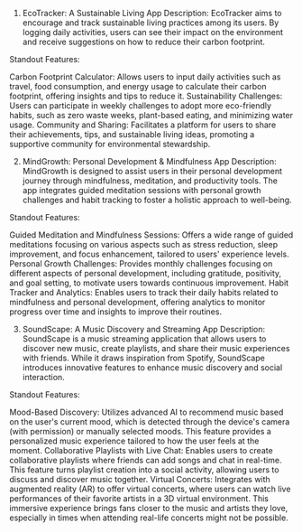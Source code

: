 
1. EcoTracker: A Sustainable Living App
Description: EcoTracker aims to encourage and track sustainable living practices among its users. By logging daily activities, users can see their impact on the environment and receive suggestions on how to reduce their carbon footprint.

Standout Features:

Carbon Footprint Calculator: Allows users to input daily activities such as travel, food consumption, and energy usage to calculate their carbon footprint, offering insights and tips to reduce it.
Sustainability Challenges: Users can participate in weekly challenges to adopt more eco-friendly habits, such as zero waste weeks, plant-based eating, and minimizing water usage.
Community and Sharing: Facilitates a platform for users to share their achievements, tips, and sustainable living ideas, promoting a supportive community for environmental stewardship.

2. MindGrowth: Personal Development & Mindfulness App
Description: MindGrowth is designed to assist users in their personal development journey through mindfulness, meditation, and productivity tools. The app integrates guided meditation sessions with personal growth challenges and habit tracking to foster a holistic approach to well-being.

Standout Features:

Guided Meditation and Mindfulness Sessions: Offers a wide range of guided meditations focusing on various aspects such as stress reduction, sleep improvement, and focus enhancement, tailored to users' experience levels.
Personal Growth Challenges: Provides monthly challenges focusing on different aspects of personal development, including gratitude, positivity, and goal setting, to motivate users towards continuous improvement.
Habit Tracker and Analytics: Enables users to track their daily habits related to mindfulness and personal development, offering analytics to monitor progress over time and insights to improve their routines.

3. SoundScape: A Music Discovery and Streaming App
Description: SoundScape is a music streaming application that allows users to discover new music, create playlists, and share their music experiences with friends. While it draws inspiration from Spotify, SoundScape introduces innovative features to enhance music discovery and social interaction.

Standout Features:

Mood-Based Discovery: Utilizes advanced AI to recommend music based on the user's current mood, which is detected through the device's camera (with permission) or manually selected moods. This feature provides a personalized music experience tailored to how the user feels at the moment.
Collaborative Playlists with Live Chat: Enables users to create collaborative playlists where friends can add songs and chat in real-time. This feature turns playlist creation into a social activity, allowing users to discuss and discover music together.
Virtual Concerts: Integrates with augmented reality (AR) to offer virtual concerts, where users can watch live performances of their favorite artists in a 3D virtual environment. This immersive experience brings fans closer to the music and artists they love, especially in times when attending real-life concerts might not be possible.
